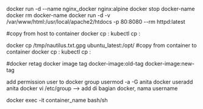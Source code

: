 
docker run -d --name nginx_docker nginx:alpine
docker stop docker-name
docker rm docker-name
docker run -d -v /var/www/html:/usr/local/apache2/htdocs -p 80:8080 --rm httpd:latest 

#copy from host to container
docker cp <src-path> <container>:<dest-path> 
kubectl cp <src-path> <your-pod-name>:<dest-path> 

docker cp /tmp/nautilus.txt.gpg  ubuntu_latest:/opt/
#copy from container to container
docker cp <container>:<src-path> <local-dest-path> 
kubectl cp <your-pod-name>:<src-path> <local-dest-path> 


#docker retag 
docker image tag docker-image:old-tag docker-image:new-tag

add permission user to docker group
usermod -a -G anita docker
useradd anita docker
vi /etc/group --> add di bagian docker, nama username

docker exec -it container_name bash/sh